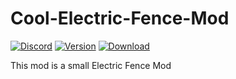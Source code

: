 # Cool-Electric-Fence-Mod
[![Discord](https://img.shields.io/discord/661119944892612615.svg?label=&logo=discord&logoColor=ffffff&color=7389D8&labelColor=6A7EC2)](https://discord.gg/vWmZvqkGw7)
[![Version](http://cf.way2muchnoise.eu/versions/620790.svg)]() [![Download](http://cf.way2muchnoise.eu/620790.svg)](https://www.curseforge.com/minecraft/mc-mods/cool-electric-fence-mod)


This mod is a small Electric Fence Mod 

